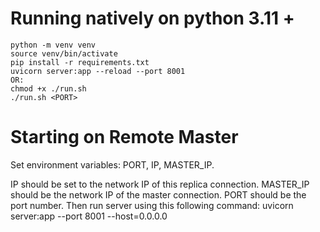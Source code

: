 # Running natively on python 3.11 + 
```
python -m venv venv
source venv/bin/activate
pip install -r requirements.txt
uvicorn server:app --reload --port 8001
OR:
chmod +x ./run.sh
./run.sh <PORT>
```
# Starting on Remote Master
Set environment variables: PORT, IP, MASTER_IP.

IP should be set to the network IP of this replica connection.
MASTER_IP should be the network IP of the master connection.
PORT should be the port number.
Then run server using this following command:
uvicorn server:app --port 8001 --host=0.0.0.0